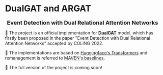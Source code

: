 # DualGAT and ARGAT

<p align="center">
    <font size=4><strong>Event Detection with Dual Relational Attention Networks</strong></font>
</p>

🍎 The project is an official implementation for [**DualGAT**](https://github.com/Macvh/DualGAT) model, which has firstly been proposed in the paper "Event Detection with Dual Relational Attention Networks" accepted by COLING 2022. 

🥸 The implementations are based on [Huggingface's Transformers](https://github.com/huggingface/transformers) and remanagement is referred to [MAVEN's baselines](https://github.com/THU-KEG/MAVEN-dataset/). 

🤗 The full version of the project is coming soon!
